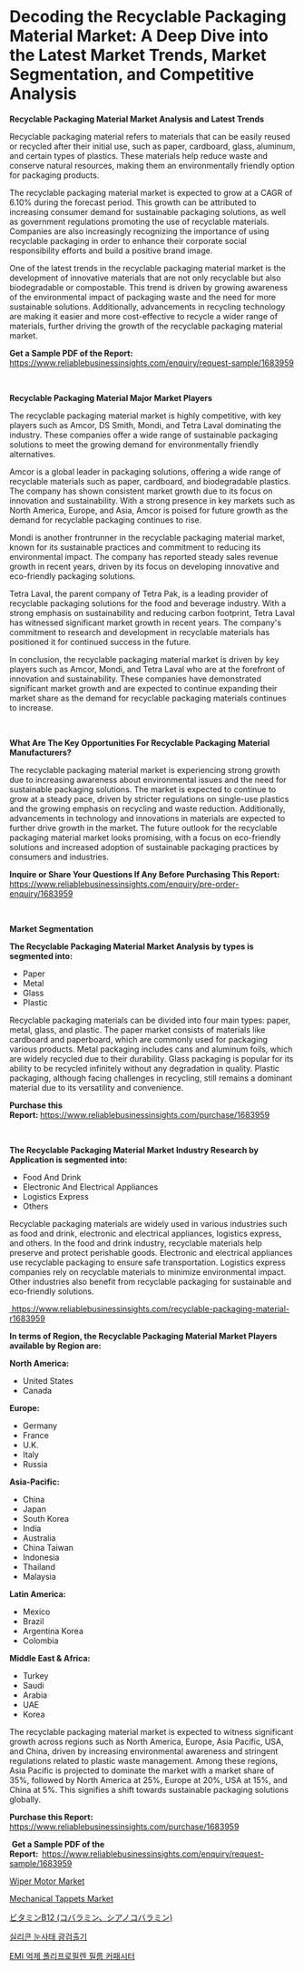 <p><h1>Decoding the Recyclable Packaging Material Market: A Deep Dive into the Latest Market Trends, Market Segmentation, and Competitive Analysis</h1></p><p><strong>Recyclable Packaging Material Market Analysis and Latest Trends</strong></p>
<p><p>Recyclable packaging material refers to materials that can be easily reused or recycled after their initial use, such as paper, cardboard, glass, aluminum, and certain types of plastics. These materials help reduce waste and conserve natural resources, making them an environmentally friendly option for packaging products.</p><p>The recyclable packaging material market is expected to grow at a CAGR of 6.10% during the forecast period. This growth can be attributed to increasing consumer demand for sustainable packaging solutions, as well as government regulations promoting the use of recyclable materials. Companies are also increasingly recognizing the importance of using recyclable packaging in order to enhance their corporate social responsibility efforts and build a positive brand image.</p><p>One of the latest trends in the recyclable packaging material market is the development of innovative materials that are not only recyclable but also biodegradable or compostable. This trend is driven by growing awareness of the environmental impact of packaging waste and the need for more sustainable solutions. Additionally, advancements in recycling technology are making it easier and more cost-effective to recycle a wider range of materials, further driving the growth of the recyclable packaging material market.</p></p>
<p><strong>Get a Sample PDF of the Report:&nbsp;</strong> <a href="https://www.reliablebusinessinsights.com/enquiry/request-sample/1683959">https://www.reliablebusinessinsights.com/enquiry/request-sample/1683959</a></p>
<p>&nbsp;</p>
<p><strong>Recyclable Packaging Material Major Market Players</strong></p>
<p><p>The recyclable packaging material market is highly competitive, with key players such as Amcor, DS Smith, Mondi, and Tetra Laval dominating the industry. These companies offer a wide range of sustainable packaging solutions to meet the growing demand for environmentally friendly alternatives.</p><p>Amcor is a global leader in packaging solutions, offering a wide range of recyclable materials such as paper, cardboard, and biodegradable plastics. The company has shown consistent market growth due to its focus on innovation and sustainability. With a strong presence in key markets such as North America, Europe, and Asia, Amcor is poised for future growth as the demand for recyclable packaging continues to rise.</p><p>Mondi is another frontrunner in the recyclable packaging material market, known for its sustainable practices and commitment to reducing its environmental impact. The company has reported steady sales revenue growth in recent years, driven by its focus on developing innovative and eco-friendly packaging solutions.</p><p>Tetra Laval, the parent company of Tetra Pak, is a leading provider of recyclable packaging solutions for the food and beverage industry. With a strong emphasis on sustainability and reducing carbon footprint, Tetra Laval has witnessed significant market growth in recent years. The company's commitment to research and development in recyclable materials has positioned it for continued success in the future.</p><p>In conclusion, the recyclable packaging material market is driven by key players such as Amcor, Mondi, and Tetra Laval who are at the forefront of innovation and sustainability. These companies have demonstrated significant market growth and are expected to continue expanding their market share as the demand for recyclable packaging materials continues to increase.</p></p>
<p>&nbsp;</p>
<p><strong>What Are The Key Opportunities For Recyclable Packaging Material Manufacturers?</strong></p>
<p><p>The recyclable packaging material market is experiencing strong growth due to increasing awareness about environmental issues and the need for sustainable packaging solutions. The market is expected to continue to grow at a steady pace, driven by stricter regulations on single-use plastics and the growing emphasis on recycling and waste reduction. Additionally, advancements in technology and innovations in materials are expected to further drive growth in the market. The future outlook for the recyclable packaging material market looks promising, with a focus on eco-friendly solutions and increased adoption of sustainable packaging practices by consumers and industries.</p></p>
<p><strong>Inquire or Share Your Questions If Any Before Purchasing This Report:</strong> <a href="https://www.reliablebusinessinsights.com/enquiry/pre-order-enquiry/1683959">https://www.reliablebusinessinsights.com/enquiry/pre-order-enquiry/1683959</a></p>
<p>&nbsp;</p>
<p><strong>Market Segmentation</strong></p>
<p><strong>The Recyclable Packaging Material Market Analysis by types is segmented into:</strong></p>
<p><ul><li>Paper</li><li>Metal</li><li>Glass</li><li>Plastic</li></ul></p>
<p><p>Recyclable packaging materials can be divided into four main types: paper, metal, glass, and plastic. The paper market consists of materials like cardboard and paperboard, which are commonly used for packaging various products. Metal packaging includes cans and aluminum foils, which are widely recycled due to their durability. Glass packaging is popular for its ability to be recycled infinitely without any degradation in quality. Plastic packaging, although facing challenges in recycling, still remains a dominant material due to its versatility and convenience.</p></p>
<p><strong>Purchase this Report:&nbsp;</strong><a href="https://www.reliablebusinessinsights.com/purchase/1683959">https://www.reliablebusinessinsights.com/purchase/1683959</a></p>
<p>&nbsp;</p>
<p><strong>The Recyclable Packaging Material Market Industry Research by Application is segmented into:</strong></p>
<p><ul><li>Food And Drink</li><li>Electronic And Electrical Appliances</li><li>Logistics Express</li><li>Others</li></ul></p>
<p><p>Recyclable packaging materials are widely used in various industries such as food and drink, electronic and electrical appliances, logistics express, and others. In the food and drink industry, recyclable materials help preserve and protect perishable goods. Electronic and electrical appliances use recyclable packaging to ensure safe transportation. Logistics express companies rely on recyclable materials to minimize environmental impact. Other industries also benefit from recyclable packaging for sustainable and eco-friendly solutions.</p></p>
<p><a href="https://www.reliablebusinessinsights.com/recyclable-packaging-material-r1683959">&nbsp;https://www.reliablebusinessinsights.com/recyclable-packaging-material-r1683959</a></p>
<p><strong>In terms of Region, the Recyclable Packaging Material Market Players available by Region are:</strong></p>
<p>
    <p> <strong> North America: </strong>
        <ul>
            <li>United States</li>
            <li>Canada</li>
        </ul>
        </p> 
    <p> <strong> Europe: </strong>
        <ul>
            <li>Germany</li>
            <li>France</li>
            <li>U.K.</li>
            <li>Italy</li>
            <li>Russia</li>
        </ul>
        </p> 
    <p> <strong> Asia-Pacific: </strong>
        <ul>
            <li>China</li>
            <li>Japan</li>
            <li>South Korea</li>
            <li>India</li>
            <li>Australia</li>
            <li>China Taiwan</li>
            <li>Indonesia</li>
            <li>Thailand</li>
            <li>Malaysia</li>
        </ul>
        </p> 
    <p> <strong> Latin America: </strong>
        <ul>
            <li>Mexico</li>
            <li>Brazil</li>
            <li>Argentina Korea</li>
            <li>Colombia</li>
        </ul>
        </p> 
    <p> <strong> Middle East & Africa: </strong>
        <ul>
            <li>Turkey</li>
            <li>Saudi</li>
            <li>Arabia</li>
            <li>UAE</li>
            <li>Korea</li>
        </ul>
    </p>
    </p>
<p><p>The recyclable packaging material market is expected to witness significant growth across regions such as North America, Europe, Asia Pacific, USA, and China, driven by increasing environmental awareness and stringent regulations related to plastic waste management. Among these regions, Asia Pacific is projected to dominate the market with a market share of 35%, followed by North America at 25%, Europe at 20%, USA at 15%, and China at 5%. This signifies a shift towards sustainable packaging solutions globally.</p></p>
<p><strong>Purchase this Report: </strong><a href="https://www.reliablebusinessinsights.com/purchase/1683959">https://www.reliablebusinessinsights.com/purchase/1683959</a></p>
<p>&nbsp;<strong>Get a Sample PDF of the Report:&nbsp;&nbsp;</strong><a href="https://www.reliablebusinessinsights.com/enquiry/request-sample/1683959">https://www.reliablebusinessinsights.com/enquiry/request-sample/1683959</a></p>
<p><strong></strong></p>
<p><p><a href="https://github.com/waylose1223/Market-Research-Report-List-1/blob/main/wiper-motor-market.md">Wiper Motor Market</a></p><p><a href="https://github.com/sardarp081/Market-Research-Report-List-1/blob/main/mechanical-tappets-market.md">Mechanical Tappets Market</a></p><p><a href="https://github.com/Alenaieme/Market-Research-Report-List-1/blob/main/1206658128901.md">ビタミンB12 (コバラミン、シアノコバラミン)</a></p><p><a href="https://github.com/rifqimuhammad018/Market-Research-Report-List-1/blob/main/2078638116349.md">실리콘 눈사태 광검출기</a></p><p><a href="https://github.com/kvbohdfy111/Market-Research-Report-List-1/blob/main/7569906116348.md">EMI 억제 폴리프로필렌 필름 커패시터</a></p></p>